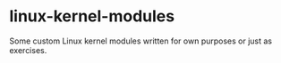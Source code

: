 # linux-kernel-modules
Some custom Linux kernel modules written for own purposes or just as exercises.

